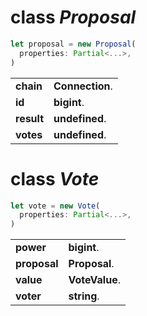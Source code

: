 <!-- @hackbg/docs: begin -->

# class *Proposal*
```typescript
let proposal = new Proposal(
  properties: Partial<...>,
)
```

<table><tbody>
<tr><td valign="top">
<strong>chain</strong></td>
<td><strong>Connection</strong>. </td></tr>
<tr><td valign="top">
<strong>id</strong></td>
<td><strong>bigint</strong>. </td></tr>
<tr><td valign="top">
<strong>result</strong></td>
<td><strong>undefined</strong>. </td></tr>
<tr><td valign="top">
<strong>votes</strong></td>
<td><strong>undefined</strong>. </td></tr></tbody></table>

# class *Vote*
```typescript
let vote = new Vote(
  properties: Partial<...>,
)
```

<table><tbody>
<tr><td valign="top">
<strong>power</strong></td>
<td><strong>bigint</strong>. </td></tr>
<tr><td valign="top">
<strong>proposal</strong></td>
<td><strong>Proposal</strong>. </td></tr>
<tr><td valign="top">
<strong>value</strong></td>
<td><strong>VoteValue</strong>. </td></tr>
<tr><td valign="top">
<strong>voter</strong></td>
<td><strong>string</strong>. </td></tr></tbody></table><!-- @hackbg/docs: end -->
